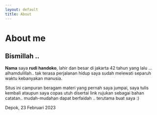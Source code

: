 ```yaml
---
layout: default
title: About
---
```


# About me

## Bismillah ..

**Nama** saya **rudi handoko**, lahir dan besar di jakarta 42 tahun yang lalu ...<br>
alhamdulillah.. tak terasa perjalanan hidup saya sudah melewati separuh waktu kebanyakan manusia.

Situs ini campuran beragam materi yang pernah saya jumpai, saya tulis kembali ataupun saya copas utuh disertai link rujukan sebagai bahan catatan.. mudah-mudahan dapat berfaidah .. terutama buat saya :) 

Depok, 23 Februari 2023 
